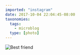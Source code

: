 ```yaml
---
imported: "instagram"
date: 2017-10-04 22:04:45-08:00
taxonomies:
  tags:
    - microblog
  type: [photo]
---
```

![Best friend](/media/images/photos/2017/10/c216e542828bcda5eb8b43cf9b072e5c.jpg)

